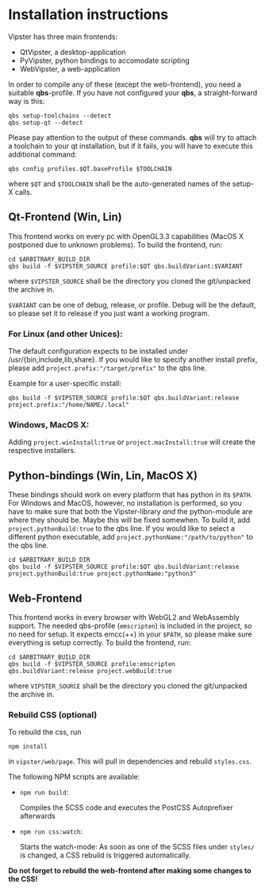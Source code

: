 # Installation instructions

Vipster has three main frontends:
- QtVipster, a desktop-application
- PyVipster, python bindings to accomodate scripting
- WebVipster, a web-application

In order to compile any of these (except the web-frontend),
you need a suitable **qbs**-profile.
If you have not configured your **qbs**, a straight-forward way is this:

```
qbs setup-toolchains --detect
qbs setup-qt --detect
```
Please pay attention to the output of these commands.
**qbs** will try to attach a toolchain to your qt installation, but if it fails,
you will have to execute this additional command:
```
qbs config profiles.$QT.baseProfile $TOOLCHAIN
```
where `$QT` and `$TOOLCHAIN` shall be the auto-generated names of the setup-X calls.


## Qt-Frontend (Win, Lin)

This frontend works on every pc with OpenGL3.3 capabilities (MacOS X postponed due to unknown problems).
To build the frontend, run:

```
cd $ARBITRARY_BUILD_DIR
qbs build -f $VIPSTER_SOURCE profile:$QT qbs.buildVariant:$VARIANT
```

where `$VIPSTER_SOURCE` shall be the directory you cloned the git/unpacked the archive in.

`$VARIANT` can be one of debug, release, or profile.
Debug will be the default, so please set it to release if you just want a working program.

### For Linux (and other Unices):
The default configuration expects to be installed under /usr/{bin,include,lib,share}.
If you would like to specify another install prefix, please add `project.prefix:"/target/prefix"` to the qbs line.

Example for a user-specific install:
```
qbs build -f $VIPSTER_SOURCE profile:$QT qbs.buildVariant:release project.prefix:"/home/NAME/.local"
```

### Windows, MacOS X:

Adding `project.winInstall:true` or `project.macInstall:true` will create the respective installers.


## Python-bindings (Win, Lin, MacOS X)

These bindings should work on every platform that has python in its `$PATH`.
For Windows and MacOS, however, no installation is performed,
so you have to make sure that both the Vipster-library *and* the python-module are where they should be.
Maybe this will be fixed somewhen.
To build it, add `project.pythonBuild:true` to the qbs line.
If you would like to select a different python executable, add `project.pythonName:"/path/to/python"` to the qbs line.

```
cd $ARBITRARY_BUILD_DIR
qbs build -f $VIPSTER_SOURCE profile:$QT qbs.buildVariant:release project.pythonBuild:true project.pythonName:"python3"
```


## Web-Frontend

This frontend works in every browser with WebGL2 and WebAssembly support.
The needed qbs-profile (`emscripten`) is included in the project, so no need for setup.
It expects emcc(++) in your `$PATH`, so please make sure everything is setup correctly.
To build the frontend, run:

```
cd $ARBITRARY_BUILD_DIR
qbs build -f $VIPSTER_SOURCE profile:emscripten qbs.buildVariant:release project.webBuild:true
```

where `VIPSTER_SOURCE` shall be the directory you cloned the git/unpacked the archive in.


### Rebuild CSS (optional)

To rebuild the css, run
```
npm install
```
in `vipster/web/page`. This will pull in dependencies and rebuild `styles.css`.

The following NPM scripts are available:

* `npm run build`:

    Compiles the SCSS code and executes the PostCSS Autoprefixer afterwards

* `npm run css:watch`:

    Starts the watch-mode: As soon as one of the SCSS files under `styles/` is changed, a CSS rebuild is triggered automatically.

**Do not forget to rebuild the web-frontend after making some changes to the CSS!**
